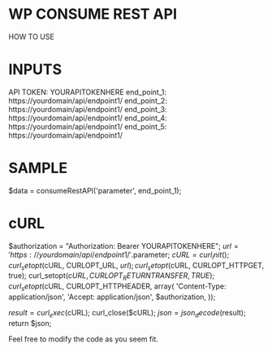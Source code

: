 # WP CONSUME REST API

HOW TO USE

<?php consumeRestAPI(PARAMETER , ENDPOINT) ?>


# INPUTS
API TOKEN: YOURAPITOKENHERE
end_point_1: https://yourdomain/api/endpoint1/
end_point_2: https://yourdomain/api/endpoint1/
end_point_3: https://yourdomain/api/endpoint1/
end_point_4: https://yourdomain/api/endpoint1/
end_point_5: https://yourdomain/api/endpoint1/

# SAMPLE
 $data = consumeRestAPI('parameter', end_point_1);
 
# cURL

$authorization = "Authorization: Bearer YOURAPITOKENHERE";
$url = 'https://yourdomain/api/endpoint1/' .$parameter;
$cURL = curl_init();
curl_setopt($cURL, CURLOPT_URL, $url);
curl_setopt($cURL, CURLOPT_HTTPGET, true);
curl_setopt($cURL, CURLOPT_RETURNTRANSFER, TRUE);
curl_setopt($cURL, CURLOPT_HTTPHEADER, array(
			'Content-Type: application/json',
			'Accept: application/json', $authorization,
		));

$result = curl_exec($cURL);
curl_close($cURL);
$json = json_decode($result);
return $json;

Feel free to modify the code as you seem fit.
 
 





